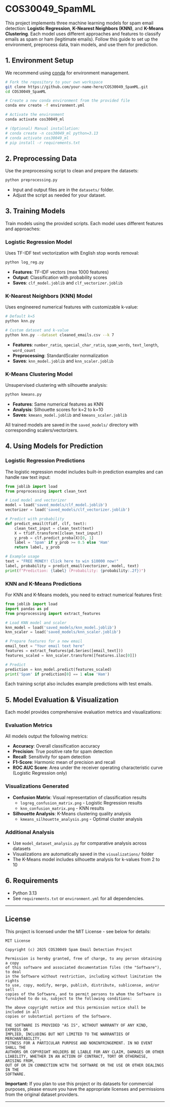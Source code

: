 # COS30049_SpamML

This project implements three machine learning models for spam email detection: **Logistic Regression**, **K-Nearest Neighbors (KNN)**, and **K-Means Clustering**. Each model uses different approaches and features to classify emails as spam or ham (legitimate emails). Follow this guide to set up the environment, preprocess data, train models, and use them for prediction.

## 1. Environment Setup

We recommend using [conda](https://docs.conda.io/en/latest/) for environment management.

```bash
# Fork the repository to your own workspace
git clone https://github.com/your-name-here/COS30049_SpamML.git
cd COS30049_SpamML

# Create a new conda environment from the provided file
conda env create -f environment.yml

# Activate the environment
conda activate cos30049_ml

# (Optional) Manual installation:
# conda create -n cos30049_ml python=3.13
# conda activate cos30049_ml
# pip install -r requirements.txt
```

## 2. Preprocessing Data


Use the preprocessing script to clean and prepare the datasets:

```bash
python preprocessing.py
```

- Input and output files are in the `datasets/` folder.
- Adjust the script as needed for your dataset.

## 3. Training Models

Train models using the provided scripts. Each model uses different features and approaches:

### Logistic Regression Model
Uses TF-IDF text vectorization with English stop words removal:
```bash
python log_reg.py
```
- **Features**: TF-IDF vectors (max 1000 features)
- **Output**: Classification with probability scores
- **Saves**: `clf_model.joblib` and `clf_vectorizer.joblib`

### K-Nearest Neighbors (KNN) Model
Uses engineered numerical features with customizable k-value:
```bash
# Default k=5
python knn.py

# Custom dataset and k-value
python knn.py --dataset cleaned_emails.csv --k 7
```
- **Features**: `number_ratio`, `special_char_ratio`, `spam_words`, `text_length`, `word_count`
- **Preprocessing**: StandardScaler normalization
- **Saves**: `knn_model.joblib` and `knn_scaler.joblib`

### K-Means Clustering Model
Unsupervised clustering with silhouette analysis:
```bash
python kmeans.py
```
- **Features**: Same numerical features as KNN
- **Analysis**: Silhouette scores for k=2 to k=10
- **Saves**: `kmeans_model.joblib` and `kmeans_scaler.joblib`

All trained models are saved in the `saved_models/` directory with corresponding scalers/vectorizers.

## 4. Using Models for Prediction

### Logistic Regression Predictions
The logistic regression model includes built-in prediction examples and can handle raw text input:

```python
from joblib import load
from preprocessing import clean_text

# Load model and vectorizer
model = load('saved_models/clf_model.joblib')
vectorizer = load('saved_models/clf_vectorizer.joblib')

# Predict with probability
def predict_email(tfidf, clf, text):
    clean_text_input = clean_text(text)
    X = tfidf.transform([clean_text_input])
    y_prob = clf.predict_proba(X)[0, 1]
    label = 'Spam' if y_prob >= 0.5 else 'Ham'
    return label, y_prob

# Example usage
text = "FREE MONEY! Click here to win $10000 now!"
label, probability = predict_email(vectorizer, model, text)
print(f"Prediction: {label} (Probability: {probability:.2f})")
```

### KNN and K-Means Predictions
For KNN and K-Means models, you need to extract numerical features first:

```python
from joblib import load
import pandas as pd
from preprocessing import extract_features

# Load KNN model and scaler
knn_model = load('saved_models/knn_model.joblib')
knn_scaler = load('saved_models/knn_scaler.joblib')

# Prepare features for a new email
email_text = "Your email text here"
features = extract_features(pd.Series([email_text]))
features_scaled = knn_scaler.transform([features.iloc[0]])

# Predict
prediction = knn_model.predict(features_scaled)
print('Spam' if prediction[0] == 1 else 'Ham')
```

Each training script also includes example predictions with test emails.

## 5. Model Evaluation & Visualization

Each model provides comprehensive evaluation metrics and visualizations:

### Evaluation Metrics
All models output the following metrics:
- **Accuracy**: Overall classification accuracy
- **Precision**: True positive rate for spam detection
- **Recall**: Sensitivity for spam detection  
- **F1-Score**: Harmonic mean of precision and recall
- **ROC AUC Score**: Area under the receiver operating characteristic curve (Logistic Regression only)

### Visualizations Generated
- **Confusion Matrix**: Visual representation of classification results
  - `logreg_confusion_matrix.png` - Logistic Regression results
  - `knn_confusion_matrix.png` - KNN results
- **Silhouette Analysis**: K-Means clustering quality analysis
  - `kmeans_silhouette_analysis.png` - Optimal cluster analysis

### Additional Analysis
- Use `model_dataset_analysis.py` for comparative analysis across datasets
- Visualizations are automatically saved in the `visualizations/` folder
- The K-Means model includes silhouette analysis for k-values from 2 to 10

## 6. Requirements

- Python 3.13
- See `requirements.txt` or `environment.yml` for all dependencies.

---

## License

This project is licensed under the MIT License - see below for details:

```
MIT License

Copyright (c) 2025 COS30049 Spam Email Detection Project

Permission is hereby granted, free of charge, to any person obtaining a copy
of this software and associated documentation files (the "Software"), to deal
in the Software without restriction, including without limitation the rights
to use, copy, modify, merge, publish, distribute, sublicense, and/or sell
copies of the Software, and to permit persons to whom the Software is
furnished to do so, subject to the following conditions:

The above copyright notice and this permission notice shall be included in all
copies or substantial portions of the Software.

THE SOFTWARE IS PROVIDED "AS IS", WITHOUT WARRANTY OF ANY KIND, EXPRESS OR
IMPLIED, INCLUDING BUT NOT LIMITED TO THE WARRANTIES OF MERCHANTABILITY,
FITNESS FOR A PARTICULAR PURPOSE AND NONINFRINGEMENT. IN NO EVENT SHALL THE
AUTHORS OR COPYRIGHT HOLDERS BE LIABLE FOR ANY CLAIM, DAMAGES OR OTHER
LIABILITY, WHETHER IN AN ACTION OF CONTRACT, TORT OR OTHERWISE, ARISING FROM,
OUT OF OR IN CONNECTION WITH THE SOFTWARE OR THE USE OR OTHER DEALINGS IN THE
SOFTWARE.
```
**Important:** If you plan to use this project or its datasets for commercial purposes, please ensure you have the appropriate licenses and permissions from the original dataset providers.

---